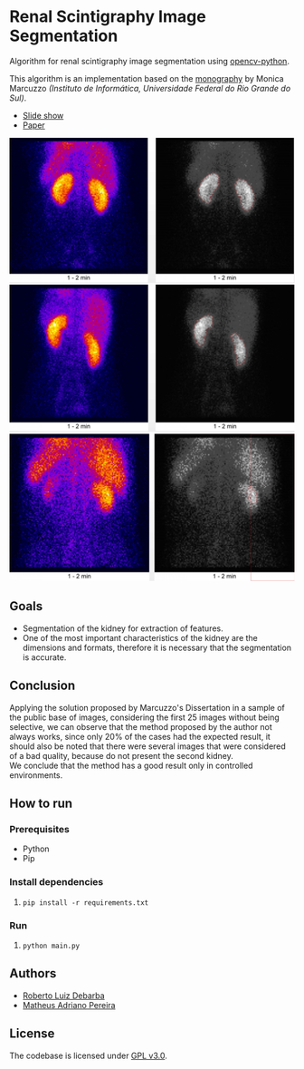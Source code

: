 # Renal Scintigraphy Image Segmentation

Algorithm for renal scintigraphy image segmentation using [opencv-python](https://opencv-python-tutroals.readthedocs.io/en/latest/).  

This algorithm is an implementation based on the [monography](https://github.com/RobertoDebarba/renal-scintigraphy-image-segmentation/blob/master/docs/original-monograph.pdf) by Monica Marcuzzo *(Instituto de Informática, Universidade Federal do Rio Grande do Sul)*.  

* [Slide show](https://github.com/RobertoDebarba/renal-scintigraphy-image-segmentation/blob/master/docs/presentation.pdf)
* [Paper](https://github.com/RobertoDebarba/renal-scintigraphy-image-segmentation/blob/master/docs/paper.pdf)

<img src="https://github.com/RobertoDebarba/renal-scintigraphy-image-segmentation/blob/master/results/result1.png" width="800" width="auto">
<img src="https://github.com/RobertoDebarba/renal-scintigraphy-image-segmentation/blob/master/results/result2.png" width="800" width="auto">
<img src="https://github.com/RobertoDebarba/renal-scintigraphy-image-segmentation/blob/master/results/result3.png" width="800" width="auto">

## Goals

* Segmentation of the kidney for extraction of features.
* One of the most important characteristics of the kidney are the dimensions and formats, therefore it is necessary that the segmentation is accurate.

## Conclusion

Applying the solution proposed by Marcuzzo's Dissertation in a sample of the public base of images, considering the first 25 images without being selective, we can observe that the method proposed by the author not always works, since only 20% of the cases had the expected result, it should also be noted that there were several images that were considered of a bad quality, because do not present the second kidney.  
We conclude that the method has a good result only in controlled environments.

## How to run

### Prerequisites

* Python
* Pip

### Install dependencies

1. `pip install -r requirements.txt`

### Run

1. `python main.py`

## Authors

* [Roberto Luiz Debarba](https://github.com/RobertoDebarba)
* [Matheus Adriano Pereira](https://github.com/Itatakaru)

## License

The codebase is licensed under [GPL v3.0](http://www.gnu.org/licenses/gpl-3.0.html).

